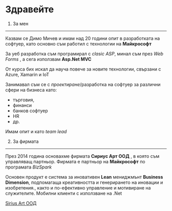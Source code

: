 Здравейте
=========

1) За мен
---------

Казвам се Димо Мичев и имам над 20 години опит в разработката на софтуер, като основно съм работил с технологии на **Майкрософт**


За уеб разработка съм програмирал с *clasic ASP*, минал съм през *Web Forms* ,  а сега използвам **Asp.Net MVC**

От курса бих искал да науча повече за новите технологии, свързани с Azure, Xamarin 	и IoT 

Занимавал съм се с *проектиране*/разработка на софтуер за различни сфери на бизнеса като: 

* търговия,
* финанси  
* банков софтуер
* HR
* др.


Имам опит и като *team lead*


2) За фирмата
-------------

През 2014 година основахме  фирмата **Сириус Арт ООД** , в която съм управляващ партньор.
Фирмата е партньор на **Майкрософт** по програмата *BizSpark*

Основен продукт е система за иновативен **Lean** мениджмънт **Business Dimension**, подпомагаща креативността и генерирането на иновации и изобретения., както и по-ефективно управление и мотивиране на служителите. Мобилни клиенти с използване на .Net

 [Sirius Art ООД ](http://www.siriusart.bg/zadacha.md)
